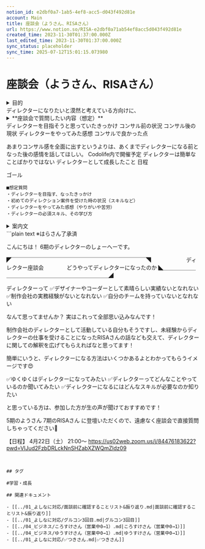 ```yaml
---
notion_id: e2dbf0a7-1ab5-4ef8-acc5-d043f492d81e
account: Main
title: 座談会（ようさん、RISAさん）
url: https://www.notion.so/RISA-e2dbf0a71ab54ef8acc5d043f492d81e
created_time: 2023-11-30T01:37:00.000Z
last_edited_time: 2023-11-30T01:37:00.000Z
sync_status: placeholder
sync_time: 2025-07-12T15:01:15.073980
---
```

# 座談会（ようさん、RISAさん）

<details>
<summary>目的</summary>
</details>
  ディレクターになりたいと漠然と考えている方向けに、
<details>
<summary>**座談会で質問したい内容（想定）**</summary>
</details>
  ディレクターを目指そうと思っていたきっかけ
  コンサル前の状況
  コンサル後の現状
  ディレクターをやってみた感想
  コンサルで良かった点
  
  あまりコンサル感を全面に出すというよりは、あくまでディレクターになる前となった後の感情を話してほしい。
  Codolife内で開催予定
  ディレクターは簡単なことばかりではない
  ディレクターとして成長したこと
  日程
  
  ゴール
  
```plain text
■想定質問
・ディレクターを目指す、なったきっかけ
・初めてのディレクション案件を受けた時の状況（スキルなど）
・ディレクターをやってみた感想（やりがいや苦労）
・ディレクターの必須スキル、その学び方
```
<details>
<summary>案内文</summary>
</details>
  ```plain text
※はらさん了承済

こんにちは！
6期のディレクターのしょーへーです。

◤￣￣￣￣￣￣￣￣￣￣￣￣￣￣￣￣￣￣￣￣￣￣￣￣￣◥
　  　　　　　ディレクター座談会
　　　　どうやってディレクターになったのか
◣＿＿＿＿＿＿＿＿＿＿＿＿＿＿＿＿＿＿＿＿＿＿＿＿＿◢

ディレクターって
✅デザイナーやコーダーとして素晴らしい実績ないとなれない
✅制作会社の実務経験がないとなれない
✅自分のチームを持っていないとなれない

なんて思ってませんか？
実はこれって全部思い込みなんです！

制作会社のディレクターとして活動している自分もそうですし、未経験からディレクターの仕事を受けることになったRISAさんの話なども交えて、ディレクターに関しての解釈を広げてもらえればなと思ってます！

簡単にいうと、ディレクターになる方法はいくつかあるよとわかってもらうイメージです😍

✅ゆくゆくはディレクターになってみたい
✅ディレクターってどんなことやっているのか聞いてみたい
✅ディレクターになるにはどんなスキルが必要なのか知りたい

と思っている方は、参加した方が生の声が聞けておすすめです！

5期のようさん
7期のRISAさん
に登壇いただくので、遠慮なく座談会で直接質問しちゃってください🎁

【日程】
4月22日（土） 21:00〜
https://us02web.zoom.us/j/84476183622?pwd=VlJud2FzbDRLckNnSHZabXZWQmZldz09
  ```
  

## タグ

#学習・成長 

## 関連ドキュメント

- [[../01_よしなに対応/面談前に確認することリスト&振り返り.md|面談前に確認することリスト&振り返り]]
- [[../01_よしなに対応/グルコン3回目.md|グルコン3回目]]
- [[../04_ビジネス/ころすけさん（営業中0→1）.md|ころすけさん（営業中0→1）]]
- [[../04_ビジネス/ゆうすけさん（営業中0→1）.md|ゆうすけさん（営業中0→1）]]
- [[../01_よしなに対応/✅つきさん.md|✅つきさん]]
